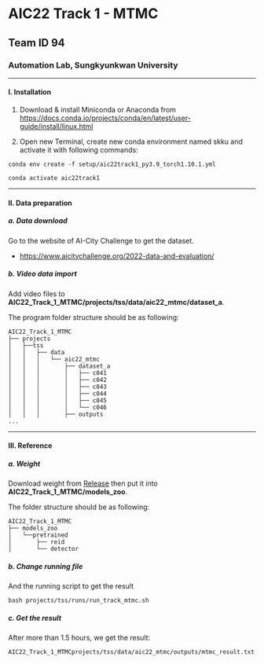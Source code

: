 # AIC22 Track 1 - MTMC
## Team ID 94

### Automation Lab, Sungkyunkwan University

---

#### I. Installation

1. Download & install Miniconda or Anaconda from https://docs.conda.io/projects/conda/en/latest/user-guide/install/linux.html


2. Open new Terminal, create new conda environment named skku and activate it with following commands:
```shell
conda env create -f setup/aic22track1_py3.9_torch1.10.1.yml 

conda activate aic22track1
```

---


#### II. Data preparation

##### a. Data download

Go to the website of AI-City Challenge to get the dataset.

- https://www.aicitychallenge.org/2022-data-and-evaluation/

##### b. Video data import

Add video files to **AIC22_Track_1_MTMC/projects/tss/data/aic22_mtmc/dataset_a**.
   
The program folder structure should be as following:

```
AIC22_Track_1_MTMC
├── projects
│   ├──tss
│   │   ├── data
│   │   │   └── aic22_mtmc
│   │   │       ├── dataset_a
│   │   │       │   ├── c041
│   │   │       │   ├── c042
│   │   │       │   ├── c043
│   │   │       │   ├── c044
│   │   │       │   ├── c045
│   │   │       │   └── c046
│   │   │       ├── outputs
...
```

---

#### III. Reference

##### a. Weight 

Download weight from [Release](https://github.com) then put it into **AIC22_Track_1_MTMC/models_zoo**.

The folder structure should be as following:
```
AIC22_Track_1_MTMC
├── models_zoo
│   └──pretrained
│       ├── reid
│       └── detector
```

##### b. Change running file

And the running script to get the result

```shell
bash projects/tss/runs/run_track_mtmc.sh 
```

##### c. Get the result
After more than 1.5 hours, we get the result:
```
AIC22_Track_1_MTMCprojects/tss/data/aic22_mtmc/outputs/mtmc_result.txt
```
